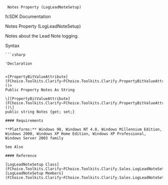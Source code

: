﻿     Notes Property (LogLeadNoteSetup)                                                   

fcSDK Documentation

Notes Property (LogLeadNoteSetup)

Notes about the Lead Note logging.

Syntax

```vbnet
```csharp

'Declaration
 

<[PropertyBitValueAttribute](FChoice.Toolkits.Clarify~FChoice.Toolkits.Clarify.PropertyBitValueAttribute.md)()>
Public Property Notes As String

\[[PropertyBitValueAttribute](FChoice.Toolkits.Clarify~FChoice.Toolkits.Clarify.PropertyBitValueAttribute.md)()\]
public string Notes {get; set;}

#### Requirements

**Platforms:** Windows 98, Windows NT 4.0, Windows Millennium Edition, Windows 2000, Windows XP Home Edition, Windows XP Professional, Windows Server 2003 family

See Also

#### Reference

[LogLeadNoteSetup Class](FChoice.Toolkits.Clarify~FChoice.Toolkits.Clarify.Sales.LogLeadNoteSetup.md)  
[LogLeadNoteSetup Members](FChoice.Toolkits.Clarify~FChoice.Toolkits.Clarify.Sales.LogLeadNoteSetup_members.md)